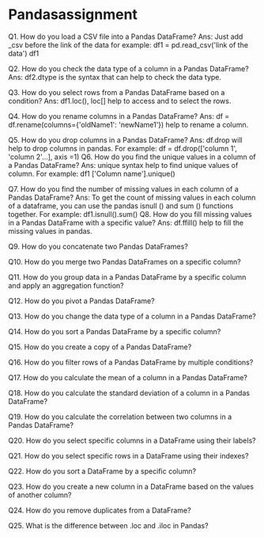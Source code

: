# Pandasassignment
Q1. How do you load a CSV file into a Pandas DataFrame?
Ans: Just add _csv before the link of the data for example: 
df1 = pd.read_csv('link of the data')
df1 

Q2. How do you check the data type of a column in a Pandas DataFrame?
Ans: df2.dtype is the syntax that can help to check the data type.

Q3. How do you select rows from a Pandas DataFrame based on a condition?
Ans: df1.loc(), loc[] help to access and to select the rows.

Q4. How do you rename columns in a Pandas DataFrame?
Ans: df = df.rename(columns={'oldName1': 'newName1'}) help to rename a column.

Q5. How do you drop columns in a Pandas DataFrame?
Ans: df.drop will help to drop columns in pandas.
For example: df = df.drop(['column 1', 'column 2'...], axis =1)
Q6. How do you find the unique values in a column of a Pandas DataFrame?
Ans: unique syntax help to find unique values of column.
For example: df1 ['Column name'].unique()

Q7. How do you find the number of missing values in each column of a Pandas DataFrame?
Ans:  To get the count of missing values in each column of a dataframe, you can use the pandas isnull () and sum () functions together.
For example: df1.isnull().sum()
Q8. How do you fill missing values in a Pandas DataFrame with a specific value?
Ans: df.ffill() help to fill the missing values in pandas.

Q9. How do you concatenate two Pandas DataFrames?

Q10. How do you merge two Pandas DataFrames on a specific column?

Q11. How do you group data in a Pandas DataFrame by a specific column and apply an aggregation function?

Q12. How do you pivot a Pandas DataFrame?

Q13. How do you change the data type of a column in a Pandas DataFrame?

Q14. How do you sort a Pandas DataFrame by a specific column?

Q15. How do you create a copy of a Pandas DataFrame?

Q16. How do you filter rows of a Pandas DataFrame by multiple conditions?

Q17. How do you calculate the mean of a column in a Pandas DataFrame?

Q18. How do you calculate the standard deviation of a column in a Pandas DataFrame?

Q19. How do you calculate the correlation between two columns in a Pandas DataFrame?

Q20. How do you select specific columns in a DataFrame using their labels?

Q21. How do you select specific rows in a DataFrame using their indexes?

Q22. How do you sort a DataFrame by a specific column?

Q23. How do you create a new column in a DataFrame based on the values of another column?

Q24. How do you remove duplicates from a DataFrame?

Q25. What is the difference between .loc and .iloc in Pandas?
